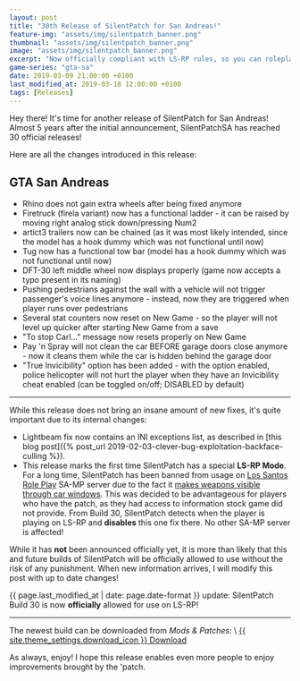 ```yaml
---
layout: post
title: "30th Release of SilentPatch for San Andreas!"
feature-img: "assets/img/silentpatch_banner.png"
thumbnail: "assets/img/silentpatch_banner.png"
image: "assets/img/silentpatch_banner.png"
excerpt: "Now officially compliant with LS-RP rules, so you can roleplay with it without the risk of getting banned."
game-series: "gta-sa"
date: 2019-03-09 21:00:00 +0100
last_modified_at: 2019-03-18 12:00:00 +0100
tags: [Releases]
---
```

Hey there! It's time for another release of SilentPatch for San Andreas!
Almost 5 years after the initial announcement, SilentPatchSA has reached 30 official releases!

Here are all the changes introduced in this release:

GTA San Andreas
----------

* Rhino does not gain extra wheels after being fixed anymore
* Firetruck (firela variant) now has a functional ladder - it can be raised by moving right analog stick down/pressing Num2
* artict3 trailers now can be chained (as it was most likely intended, since the model has a hook dummy which was not functional until now)
* Tug now has a functional tow bar (model has a hook dummy which was not functional until now)
* DFT-30 left middle wheel now displays properly (game now accepts a typo present in its naming)
* Pushing pedestrians against the wall with a vehicle will not trigger passenger's voice lines anymore - instead, now they are triggered when player runs over pedestrians
* Several stat counters now reset on New Game - so the player will not level up quicker after starting New Game from a save
* "To stop Carl..." message now resets properly on New Game
* Pay 'n Spray will not clean the car BEFORE garage doors close anymore - now it cleans them while the car is hidden behind the garage door
* "True Invicibility" option has been added - with the option enabled, police helicopter will not hurt the player when they have an Invicibility cheat enabled (can be toggled on/off; DISABLED by default)

***

While this release does not bring an insane amount of new fixes, it's quite important due to its internal changes:

- Lightbeam fix now contains an INI exceptions list, as described in [this blog post]({% post_url 2019-02-03-clever-bug-exploitation-backface-culling %}).
- This release marks the first time SilentPatch has a special **LS-RP Mode**. For a long time, SilentPatch has been banned from usage on [Los Santos Role Play](https://ls-rp.io/) SA-MP server
due to the fact it [makes weapons visible through car windows](https://cdn.discordapp.com/attachments/360065524681539585/552959835587739718/unknown.png).
This was decided to be advantageous for players who have the patch, as they had access to information stock game did not provide.
From Build 30, SilentPatch detects when the player is playing on LS-RP and **disables** this one fix there. No other SA-MP server is affected!

While it has **not** been announced officially yet, it is more than likely that this and future builds of SilentPatch will be officially allowed to use without the risk of any punishment.
When new information arrives, I will modify this post with up to date changes!

{{ page.last_modified_at | date: page.date-format }} update: SilentPatch Build 30 is now **officially** allowed for use on LS-RP!

***

The newest build can be downloaded from *Mods & Patches*: \\
<a href="{% link _games/gta/gta-sa.md %}#silentpatch" class="button" role="button">{{ site.theme_settings.download_icon }} Download</a>

As always, enjoy! I hope this release enables even more people to enjoy improvements brought by the 'patch.